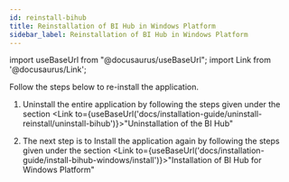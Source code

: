 ```yaml
---
id: reinstall-bihub
title: Reinstallation of BI Hub in Windows Platform
sidebar_label: Reinstallation of BI Hub in Windows Platform
---
```


import useBaseUrl from "@docusaurus/useBaseUrl";
import Link from '@docusaurus/Link';

Follow the steps below to re-install the application.

1. Uninstall the entire application by following the steps given under the section <Link to={useBaseUrl('docs/installation-guide/uninstall-reinstall/uninstall-bihub')}>"Uninstallation of the BI Hub"</Link>

2. The next step is to Install the application again by following the steps given under the section <Link to={useBaseUrl('docs/installation-guide/install-bihub-windows/install')}>"Installation of BI Hub for Windows Platform"</Link>